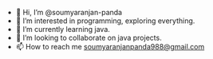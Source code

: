 - 👋 Hi, I’m @soumyaranjan-panda
- 👀 I’m interested in programming, exploring everything.
- 🌱 I’m currently learning java.
- 💞️ I’m looking to collaborate on java projects.
- 📫 How to reach me soumyaranjanpanda988@gmail.com

<!---
soumyaranjan-panda/soumyaranjan-panda is a ✨ special ✨ repository because its `README.md` (this file) appears on your GitHub profile.
You can click the Preview link to take a look at your changes.
--->
